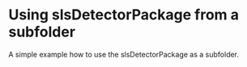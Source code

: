 # Using slsDetectorPackage from a subfolder
A simple example how to use the slsDetectorPackage as a subfolder.
